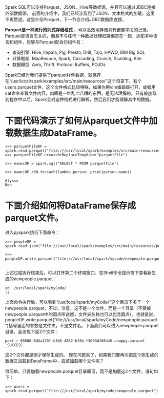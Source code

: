 Spark SQL可以支持Parquet、JSON、Hive等数据源，并且可以通过JDBC连接外部数据源。
前面的介绍中，我们已经涉及到了JSON、文本格式的加载，这里不再赘述。这里介绍Parquet，下一节会介绍JDBC数据库连接。

__Parquet是一种流行的列式存储格式__ ，可以高效地存储具有嵌套字段的记录。
Parquet是语言无关的，而且不与任何一种数据处理框架绑定在一起，适配多种语言和组件，能够与Parquet配合的组件有：
* 查询引擎: Hive, Impala, Pig, Presto, Drill, Tajo, HAWQ, IBM Big SQL
* 计算框架: MapReduce, Spark, Cascading, Crunch, Scalding, Kite
* 数据模型: Avro, Thrift, Protocol Buffers, POJOs

Spark已经为我们提供了parquet样例数据，就保存在“/usr/local/spark/examples/src/main/resources/”这个目录下，有个users.parquet文件，这个文件格式比较特殊，如果你用vim编辑器打开，或者用cat命令查看文件内容，肉眼是一堆乱七八糟的东西，是无法理解的。只有被加载到程序中以后，Spark会对这种格式进行解析，然后我们才能理解其中的数据。
# 下面代码演示了如何从parquet文件中加载数据生成DataFrame。

```
>>> parquetFileDF = spark.read.parquet("file:///usr/local/spark/examples/src/main/resources/users.parquet"
>>> parquetFileDF.createOrReplaceTempView("parquetFile")
 
>>> namesDF = spark.sql("SELECT * FROM parquetFile")
 
>>> namesDF.rdd.foreach(lambda person: print(person.name))
 
Alyssa
Ben
```
# 下面介绍如何将DataFrame保存成parquet文件。
进入pyspark执行下面命令：
```
>>> peopleDF = spark.read.json("file:///usr/local/spark/examples/src/main/resources/people.json")
 
>>> peopleDF.write.parquet("file:///usr/local/spark/mycode/newpeople.parquet")
 
```
上述过程执行结束后，可以打开第二个终端窗口，在Shell命令提示符下查看新生成的newpeople.parquet：
```
cd  /usr/local/spark/myCode/
ls
```
上面命令执行后，可以看到”/usr/local/spark/myCode/”这个目录下多了一个newpeople.parquet，不过，注意，这不是一个文件，而是一个目录（不要被newpeople.parquet中的圆点所迷惑，文件夹名称也可以包含圆点），也就是说，peopleDF.write.parquet(“file:///usr/local/spark/myCode/newpeople.parquet”)括号里面的参数是文件夹，不是文件名。下面我们可以进入newpeople.parquet目录，会发现下面2个文件：
```
part-r-00000-8d3a120f-b3b5-4582-b26b-f3693df80d45.snappy.parquet
_SUCCESS
```
这2个文件都是刚才保存生成的。
现在问题来了，如果我们要再次把这个刚生成的数据又加载到DataFrame中，应该加载哪个文件呢？

很简单，只要加载newpeople.parquet目录即可，而不是加载这2个文件，语句如下：
```
>>> users = spark.read.parquet("file:///usr/local/spark/mycode/newpeople.parquet")
```
